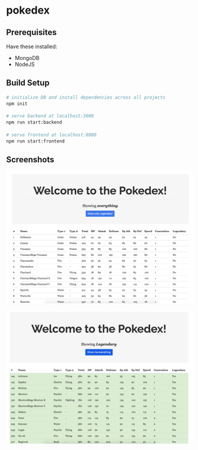 # pokedex

## Prerequisites

Have these installed:

- MongoDB
- NodeJS

## Build Setup

``` bash
# initialize DB and install dependencies across all projects
npm init

# serve backend at localhost:3000
npm run start:backend

# serve frontend at localhost:8080
npm run start:frontend
```

## Screenshots

![All](show-all.png)

![Legendary](show-legendary.png)
